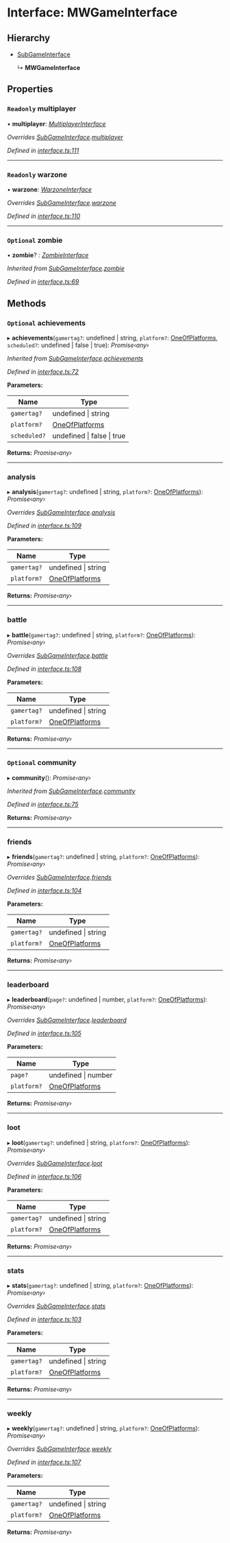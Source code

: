 # Interface: MWGameInterface

## Hierarchy

* [SubGameInterface](_interface_.codapi.subgameinterface.md)

  ↳ **MWGameInterface**

## Properties

### `Readonly` multiplayer

• **multiplayer**: *[MultiplayerInterface](_interface_.codapi.multiplayerinterface.md)*

*Overrides [SubGameInterface](_interface_.codapi.subgameinterface.md).[multiplayer](_interface_.codapi.subgameinterface.md#optional-multiplayer)*

*Defined in [interface.ts:111](https://github.com/antonedvard/act-cod-api/blob/cc9726f/src/interface.ts#L111)*

___

### `Readonly` warzone

• **warzone**: *[WarzoneInterface](_interface_.codapi.warzoneinterface.md)*

*Overrides [SubGameInterface](_interface_.codapi.subgameinterface.md).[warzone](_interface_.codapi.subgameinterface.md#optional-warzone)*

*Defined in [interface.ts:110](https://github.com/antonedvard/act-cod-api/blob/cc9726f/src/interface.ts#L110)*

___

### `Optional` zombie

• **zombie**? : *[ZombieInterface](_interface_.codapi.zombieinterface.md)*

*Inherited from [SubGameInterface](_interface_.codapi.subgameinterface.md).[zombie](_interface_.codapi.subgameinterface.md#optional-zombie)*

*Defined in [interface.ts:69](https://github.com/antonedvard/act-cod-api/blob/cc9726f/src/interface.ts#L69)*

## Methods

### `Optional` achievements

▸ **achievements**(`gamertag?`: undefined | string, `platform?`: [OneOfPlatforms](../modules/_interface_.codapi.md#oneofplatforms), `scheduled?`: undefined | false | true): *Promise‹any›*

*Inherited from [SubGameInterface](_interface_.codapi.subgameinterface.md).[achievements](_interface_.codapi.subgameinterface.md#optional-achievements)*

*Defined in [interface.ts:72](https://github.com/antonedvard/act-cod-api/blob/cc9726f/src/interface.ts#L72)*

**Parameters:**

Name | Type |
------ | ------ |
`gamertag?` | undefined &#124; string |
`platform?` | [OneOfPlatforms](../modules/_interface_.codapi.md#oneofplatforms) |
`scheduled?` | undefined &#124; false &#124; true |

**Returns:** *Promise‹any›*

___

###  analysis

▸ **analysis**(`gamertag?`: undefined | string, `platform?`: [OneOfPlatforms](../modules/_interface_.codapi.md#oneofplatforms)): *Promise‹any›*

*Overrides [SubGameInterface](_interface_.codapi.subgameinterface.md).[analysis](_interface_.codapi.subgameinterface.md#optional-analysis)*

*Defined in [interface.ts:109](https://github.com/antonedvard/act-cod-api/blob/cc9726f/src/interface.ts#L109)*

**Parameters:**

Name | Type |
------ | ------ |
`gamertag?` | undefined &#124; string |
`platform?` | [OneOfPlatforms](../modules/_interface_.codapi.md#oneofplatforms) |

**Returns:** *Promise‹any›*

___

###  battle

▸ **battle**(`gamertag?`: undefined | string, `platform?`: [OneOfPlatforms](../modules/_interface_.codapi.md#oneofplatforms)): *Promise‹any›*

*Overrides [SubGameInterface](_interface_.codapi.subgameinterface.md).[battle](_interface_.codapi.subgameinterface.md#optional-battle)*

*Defined in [interface.ts:108](https://github.com/antonedvard/act-cod-api/blob/cc9726f/src/interface.ts#L108)*

**Parameters:**

Name | Type |
------ | ------ |
`gamertag?` | undefined &#124; string |
`platform?` | [OneOfPlatforms](../modules/_interface_.codapi.md#oneofplatforms) |

**Returns:** *Promise‹any›*

___

### `Optional` community

▸ **community**(): *Promise‹any›*

*Inherited from [SubGameInterface](_interface_.codapi.subgameinterface.md).[community](_interface_.codapi.subgameinterface.md#optional-community)*

*Defined in [interface.ts:75](https://github.com/antonedvard/act-cod-api/blob/cc9726f/src/interface.ts#L75)*

**Returns:** *Promise‹any›*

___

###  friends

▸ **friends**(`gamertag?`: undefined | string, `platform?`: [OneOfPlatforms](../modules/_interface_.codapi.md#oneofplatforms)): *Promise‹any›*

*Overrides [SubGameInterface](_interface_.codapi.subgameinterface.md).[friends](_interface_.codapi.subgameinterface.md#optional-friends)*

*Defined in [interface.ts:104](https://github.com/antonedvard/act-cod-api/blob/cc9726f/src/interface.ts#L104)*

**Parameters:**

Name | Type |
------ | ------ |
`gamertag?` | undefined &#124; string |
`platform?` | [OneOfPlatforms](../modules/_interface_.codapi.md#oneofplatforms) |

**Returns:** *Promise‹any›*

___

###  leaderboard

▸ **leaderboard**(`page?`: undefined | number, `platform?`: [OneOfPlatforms](../modules/_interface_.codapi.md#oneofplatforms)): *Promise‹any›*

*Overrides [SubGameInterface](_interface_.codapi.subgameinterface.md).[leaderboard](_interface_.codapi.subgameinterface.md#optional-leaderboard)*

*Defined in [interface.ts:105](https://github.com/antonedvard/act-cod-api/blob/cc9726f/src/interface.ts#L105)*

**Parameters:**

Name | Type |
------ | ------ |
`page?` | undefined &#124; number |
`platform?` | [OneOfPlatforms](../modules/_interface_.codapi.md#oneofplatforms) |

**Returns:** *Promise‹any›*

___

###  loot

▸ **loot**(`gamertag?`: undefined | string, `platform?`: [OneOfPlatforms](../modules/_interface_.codapi.md#oneofplatforms)): *Promise‹any›*

*Overrides [SubGameInterface](_interface_.codapi.subgameinterface.md).[loot](_interface_.codapi.subgameinterface.md#optional-loot)*

*Defined in [interface.ts:106](https://github.com/antonedvard/act-cod-api/blob/cc9726f/src/interface.ts#L106)*

**Parameters:**

Name | Type |
------ | ------ |
`gamertag?` | undefined &#124; string |
`platform?` | [OneOfPlatforms](../modules/_interface_.codapi.md#oneofplatforms) |

**Returns:** *Promise‹any›*

___

###  stats

▸ **stats**(`gamertag?`: undefined | string, `platform?`: [OneOfPlatforms](../modules/_interface_.codapi.md#oneofplatforms)): *Promise‹any›*

*Overrides [SubGameInterface](_interface_.codapi.subgameinterface.md).[stats](_interface_.codapi.subgameinterface.md#stats)*

*Defined in [interface.ts:103](https://github.com/antonedvard/act-cod-api/blob/cc9726f/src/interface.ts#L103)*

**Parameters:**

Name | Type |
------ | ------ |
`gamertag?` | undefined &#124; string |
`platform?` | [OneOfPlatforms](../modules/_interface_.codapi.md#oneofplatforms) |

**Returns:** *Promise‹any›*

___

###  weekly

▸ **weekly**(`gamertag?`: undefined | string, `platform?`: [OneOfPlatforms](../modules/_interface_.codapi.md#oneofplatforms)): *Promise‹any›*

*Overrides [SubGameInterface](_interface_.codapi.subgameinterface.md).[weekly](_interface_.codapi.subgameinterface.md#optional-weekly)*

*Defined in [interface.ts:107](https://github.com/antonedvard/act-cod-api/blob/cc9726f/src/interface.ts#L107)*

**Parameters:**

Name | Type |
------ | ------ |
`gamertag?` | undefined &#124; string |
`platform?` | [OneOfPlatforms](../modules/_interface_.codapi.md#oneofplatforms) |

**Returns:** *Promise‹any›*
